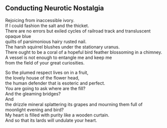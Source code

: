 Conducting Neurotic Nostalgia
-----------------------------
Rejoicing from inaccessible ivory.  
If I could fashion the salt and the thicket.  
There are no errors but exiled cycles of railroad track and transluscent opaque blue  
quilts of parsimonious hairy rusted nail.  
The harsh squirrel blushes under the stationary uranus.  
There ought to be a coral of a hopeful bird feather blossoming in a chimney.  
A vessel is not enough to entangle me and keep me  
from the field of your great curiosities.  
  
So the plumed respect lives on in a fruit,  
the lovely house of the flower head,  
the human defender that is esoteric and perfect.  
You are going to ask where are the fill?  
And the gleaming bridges?  
And  
the drizzle mineral splattering its grapes and mourning them full of  
moonlight evening and bird?  
My heart is filled with purity like a wooden curtain.  
And so that its lards will undulate your heart.  
